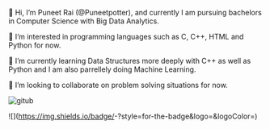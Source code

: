 👋 Hi, I’m Puneet Rai (@Puneetpotter), and currently I am pursuing bachelors in Computer Science with Big Data Analytics.

👀 I’m interested in programming languages such as C, C++, HTML and Python for now.

🌱 I’m currently learning Data Structures more deeply with C++ as well as Python and I am also parrellely doing Machine Learning.

💞️ I’m looking to collaborate on problem solving situations for now.

![gitub](https://img.shields.io/badge/GitHub-000000?style=for-the-badge&logo=GitHub&logoColor=white)

![<Badge Name>](https://img.shields.io/badge/<Badge Text>-<Background Color>?style=for-the-badge&logo=<Icon Name>&logoColor=<Logo Color>)

<!---
Puneetpotter/Puneetpotter is a ✨ special ✨ repository because its `README.md` (this file) appears on your GitHub profile.
You can click the Preview link to take a look at your changes.
--->
